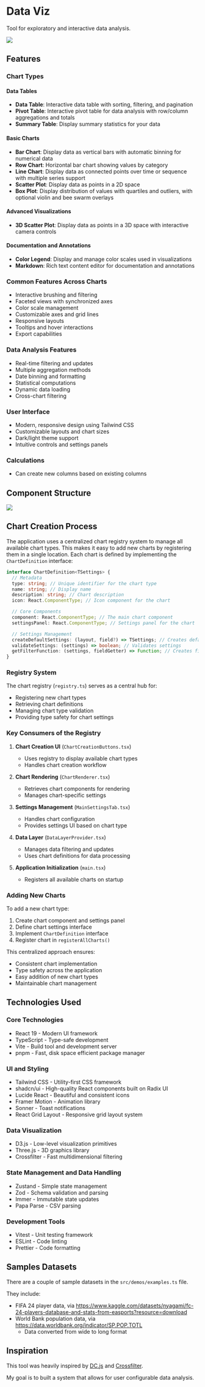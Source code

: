# Data Viz

Tool for exploratory and interactive data analysis.

![](docs/main-image.png)

## Features

### Chart Types

#### Data Tables

- **Data Table**: Interactive data table with sorting, filtering, and pagination
- **Pivot Table**: Interactive pivot table for data analysis with row/column aggregations and totals
- **Summary Table**: Display summary statistics for your data

#### Basic Charts

- **Bar Chart**: Display data as vertical bars with automatic binning for numerical data
- **Row Chart**: Horizontal bar chart showing values by category
- **Line Chart**: Display data as connected points over time or sequence with multiple series support
- **Scatter Plot**: Display data as points in a 2D space
- **Box Plot**: Display distribution of values with quartiles and outliers, with optional violin and bee swarm overlays

#### Advanced Visualizations

- **3D Scatter Plot**: Display data as points in a 3D space with interactive camera controls

#### Documentation and Annotations

- **Color Legend**: Display and manage color scales used in visualizations
- **Markdown**: Rich text content editor for documentation and annotations

### Common Features Across Charts

- Interactive brushing and filtering
- Faceted views with synchronized axes
- Color scale management
- Customizable axes and grid lines
- Responsive layouts
- Tooltips and hover interactions
- Export capabilities

### Data Analysis Features

- Real-time filtering and updates
- Multiple aggregation methods
- Date binning and formatting
- Statistical computations
- Dynamic data loading
- Cross-chart filtering

### User Interface

- Modern, responsive design using Tailwind CSS
- Customizable layouts and chart sizes
- Dark/light theme support
- Intuitive controls and settings panels

### Calculations

- Can create new columns based on existing columns

## Component Structure

![](docs/component_structure.svg)

## Chart Creation Process

The application uses a centralized chart registry system to manage all available chart types. This makes it easy to add new charts by registering them in a single location. Each chart is defined by implementing the `ChartDefinition` interface:

```typescript
interface ChartDefinition<TSettings> {
  // Metadata
  type: string; // Unique identifier for the chart type
  name: string; // Display name
  description: string; // Chart description
  icon: React.ComponentType; // Icon component for the chart

  // Core Components
  component: React.ComponentType; // The main chart component
  settingsPanel: React.ComponentType; // Settings panel for the chart

  // Settings Management
  createDefaultSettings: (layout, field?) => TSettings; // Creates default settings
  validateSettings: (settings) => boolean; // Validates settings
  getFilterFunction: (settings, fieldGetter) => Function; // Creates filter function
}
```

### Registry System

The chart registry (`registry.ts`) serves as a central hub for:

- Registering new chart types
- Retrieving chart definitions
- Managing chart type validation
- Providing type safety for chart settings

### Key Consumers of the Registry

1. **Chart Creation UI** (`ChartCreationButtons.tsx`)

   - Uses registry to display available chart types
   - Handles chart creation workflow

2. **Chart Rendering** (`ChartRenderer.tsx`)

   - Retrieves chart components for rendering
   - Manages chart-specific settings

3. **Settings Management** (`MainSettingsTab.tsx`)

   - Handles chart configuration
   - Provides settings UI based on chart type

4. **Data Layer** (`DataLayerProvider.tsx`)

   - Manages data filtering and updates
   - Uses chart definitions for data processing

5. **Application Initialization** (`main.tsx`)
   - Registers all available charts on startup

### Adding New Charts

To add a new chart type:

1. Create chart component and settings panel
2. Define chart settings interface
3. Implement `ChartDefinition` interface
4. Register chart in `registerAllCharts()`

This centralized approach ensures:

- Consistent chart implementation
- Type safety across the application
- Easy addition of new chart types
- Maintainable chart management

## Technologies Used

### Core Technologies

- React 19 - Modern UI framework
- TypeScript - Type-safe development
- Vite - Build tool and development server
- pnpm - Fast, disk space efficient package manager

### UI and Styling

- Tailwind CSS - Utility-first CSS framework
- shadcn/ui - High-quality React components built on Radix UI
- Lucide React - Beautiful and consistent icons
- Framer Motion - Animation library
- Sonner - Toast notifications
- React Grid Layout - Responsive grid layout system

### Data Visualization

- D3.js - Low-level visualization primitives
- Three.js - 3D graphics library
- Crossfilter - Fast multidimensional filtering

### State Management and Data Handling

- Zustand - Simple state management
- Zod - Schema validation and parsing
- Immer - Immutable state updates
- Papa Parse - CSV parsing

### Development Tools

- Vitest - Unit testing framework
- ESLint - Code linting
- Prettier - Code formatting

## Samples Datasets

There are a couple of sample datasets in the `src/demos/examples.ts` file.

They include:

- FIFA 24 player data, via <https://www.kaggle.com/datasets/nyagami/fc-24-players-database-and-stats-from-easports?resource=download>
- World Bank population data, via <https://data.worldbank.org/indicator/SP.POP.TOTL>
  - Data converted from wide to long format

## Inspiration

This tool was heavily inspired by [DC.js](https://dc-js.github.io/dc.js/) and [Crossfilter](https://github.com/crossfilter/crossfilter).

My goal is to built a system that allows for user configurable data analysis.
